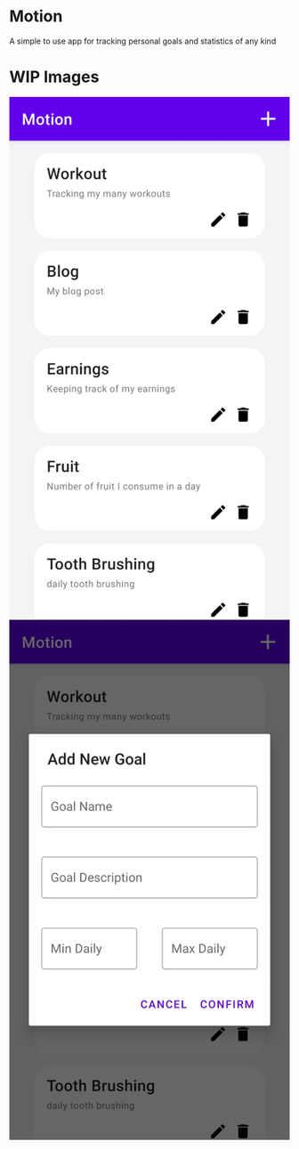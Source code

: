 # Motion
A simple to use app for tracking personal goals and statistics of any kind

# WIP Images

![Main Screen](img/wip_main.jpg)
![Add Goal Screen](img/wip_addgoal.jpg)
